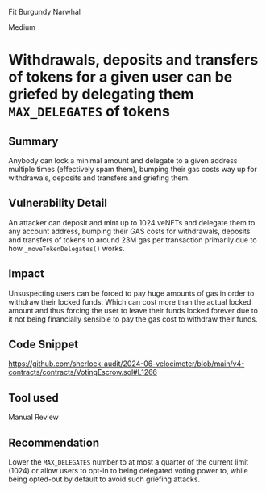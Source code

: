 Fit Burgundy Narwhal

Medium

# Withdrawals, deposits and transfers of tokens for a given user can be griefed by delegating them `MAX_DELEGATES` of tokens

## Summary
Anybody can lock a minimal amount and delegate to a given address multiple times (effectively spam them), bumping their gas costs way up for withdrawals, deposits and transfers and griefing them.

## Vulnerability Detail
An attacker can deposit and mint up to 1024 veNFTs and delegate them to any account address, bumping their GAS costs for withdrawals, deposits and transfers of tokens to around 23M gas per transaction primarily due to how `_moveTokenDelegates()` works.

## Impact
Unsuspecting users can be forced to pay huge amounts of gas in order to withdraw their locked funds. Which can cost more than the actual locked amount and thus forcing the user to leave their funds locked forever due to it not being financially sensible to pay the gas cost to withdraw their funds.

## Code Snippet
https://github.com/sherlock-audit/2024-06-velocimeter/blob/main/v4-contracts/contracts/VotingEscrow.sol#L1266

## Tool used
Manual Review

## Recommendation
Lower the `MAX_DELEGATES` number to at most a quarter of the current limit (1024) or allow users to opt-in to being delegated voting power to, while being opted-out by default to avoid such griefing attacks.